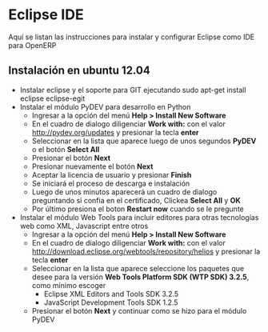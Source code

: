 Eclipse IDE
===========

Aquí se listan las instrucciones para instalar y configurar Eclipse como IDE para OpenERP

Instalación en ubuntu 12.04
---------------------------
*   Instalar eclipse y el soporte para GIT ejecutando
    sudo apt-get install eclipse eclipse-egit
*   Instalar el módulo PyDEV para desarrollo en Python
    * Ingresar a la opción del menú **Help > Install New Software**
    * En el cuadro de dialogo diligenciar **Work with:** con el valor http://pydev.org/updates y presionar la tecla **enter**
    * Seleccionar en la lista que aparece luego de unos segundos **PyDEV** o el botón **Select All**
    * Presionar el botón **Next**
    * Presionar nuevamente el botón **Next**
    * Aceptar la licencia de usuario y presionar **Finish**
    * Se iniciará el proceso de descarga e instalación
    * Luego de unos minutos aparecerá un cuadro de dialogo preguntando si confia en el certificado, Clickea **Select All** y **OK**
    * Por último presiona el boton **Restart now** cuando se le pregunte
*   Instalar el módulo Web Tools para incluir editores para otras tecnologías web como XML, Javascript entre otros
    * Ingresar a la opción del menú **Help > Install New Software**
    * En el cuadro de dialogo diligenciar **Work with:** con el valor http://download.eclipse.org/webtools/repository/helios y presionar la tecla **enter**
    * Seleccionar en la lista que aparece seleccione los paquetes que desee para la versión **Web Tools Platform SDK (WTP SDK) 3.2.5**, como mínimo escoger
      * Eclipse XML Editors and Tools SDK 3.2.5
      * JavaScript Development Tools SDK 1.2.5
    * Presionar el botón **Next** y continuar como se hizo para el módulo PyDEV
